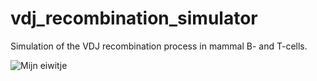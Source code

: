 # vdj_recombination_simulator
Simulation of the VDJ recombination process in mammal B- and T-cells.

![Mijn eiwitje](VDJ_protein_1.gif)
